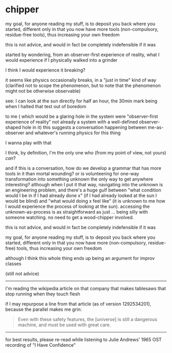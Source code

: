 # chipper

my goal, for anyone reading my stuff, is to deposit you back where you started, different only in that you now have more tools (non-compulsory, residue-free tools), thus increasing your own freedom

this is not advice, and would in fact be completely indefensible if it was

started by wondering, from an observer-first experience of reality, what I would experience if I physically walked into a grinder

I think I would experience it breaking?

it seems like physics occasionally breaks, in a "just in time" kind of way (clarified not to scope the phenomenon, but to note that the phenomenon might not be otherwise observable)

see: I can look at the sun directly for half an hour, the 30min mark being when I halted that test out of boredom

to me ( which would be a glaring hole in the system were "observer-first experience of reality" not already a system with a well-defined observer-shaped hole in it) this suggests a conversation happening between me-as-observer and whatever's running physics for this thing

I wanna play with that

I think, by definition, I'm the only one who (from my point of view, not yours) _can_?

and if this is a conversation, how do we develop a grammar that has more tools in it than mortal wounding? or is volunteering for one-way transformation into something unknown the only way to get anywhere interesting? although when I put it that way, navigating into the unknown is an engineering problem, and there's a huge gulf between "what condition would I be in if I had already done x" (if I had already looked at the sun I would be blind) and "what would doing x feel like" (it is unknown to me how I would experience the process of looking at the sun). accessing the unknown-as-process is as straightforward as just ... being silly with someone watching. no need to get a wood-chipper involved.

this is not advice, and would in fact be completely indefensible if it was

my goal, for anyone reading my stuff, is to deposit you back where you started, different only in that you now have more (non-compulsory, residue-free) tools, thus increasing your own freedom

although I think this whole thing ends up being an argument for improv classes

(still not advice)

***

I'm reading the wikipedia article on that company that makes tablesaws that stop running when they touch flesh

if I may repurpose a line from that article (as of version 1292534201), because the parallel makes me grin:

> Even with these safety features, the \[universe] is still a dangerous machine, and must be used with great care.

***

for best results, please re-read while listening to Julie Andrews' 1965 OST recording of "I Have Confidence"

